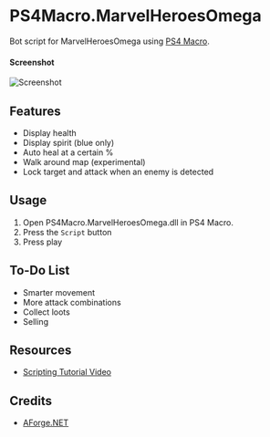 ﻿# PS4Macro.MarvelHeroesOmega

Bot script for MarvelHeroesOmega using [PS4 Macro](https://github.com/komefai/PS4Macro).

#### Screenshot

![Screenshot](https://raw.githubusercontent.com/komefai/PS4Macro.MarvelHeroesOmega/master/_resources/Screenshot.png)

## Features

- Display health
- Display spirit (blue only)
- Auto heal at a certain %
- Walk around map (experimental)
- Lock target and attack when an enemy is detected

## Usage

1. Open PS4Macro.MarvelHeroesOmega.dll in PS4 Macro.
2. Press the `Script` button
3. Press play

## To-Do List

- Smarter movement
- More attack combinations
- Collect loots
- Selling

## Resources

- [Scripting Tutorial Video](https://youtu.be/daCb97rbimA)

## Credits

- [AForge.NET](www.aforgenet.com)
